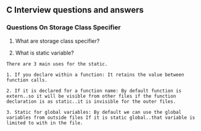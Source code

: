 ## C Interview questions and answers

 
### Questions On Storage Class Specifier

1. What are storage class specifier?

2. What is static variable?
```markdow
There are 3 main uses for the static.

1. If you declare within a function: It retains the value between function calls.

2. If it is declared for a function name: By default function is extern..so it will be visible from other files if the function declaration is as static..it is invisible for the outer files.

3. Static for global variables: By default we can use the global variables from outside files If it is static global..that variable is limited to with in the file.
```
